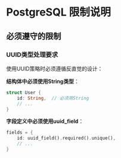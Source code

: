 # PostgreSQL 限制说明

## 必须遵守的限制

### UUID类型处理要求

使用UUID策略时必须遵循反直觉的设计：

**结构体中必须使用String类型**：
```rust
struct User {
    id: String,  // 必须用String
    // ...
}
```

**字段定义中必须使用uuid_field**：
```rust
fields = {
    id: uuid_field().required().unique(),
    // ...
}
```